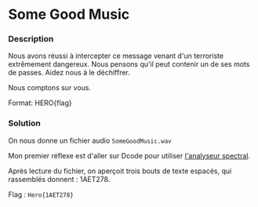 # Some Good Music

### Description

Nous avons réussi à intercepter ce message venant d'un terroriste extrêmement dangereux. Nous pensons qu'il peut contenir un de ses mots de passes. Aidez nous à le déchiffrer.

Nous comptons sur vous.

Format: HERO{flag}

### Solution

On nous donne un fichier audio `SomeGoodMusic.wav`

Mon premier réflexe est d'aller sur Dcode pour utiliser [l'analyseur spectral](https://www.dcode.fr/analyse-spectrale).

Après lecture du fichier, on aperçoit trois bouts de texte espacés, qui rassemblés donnent : 1AET278.

Flag : `Hero{1AET278}`
